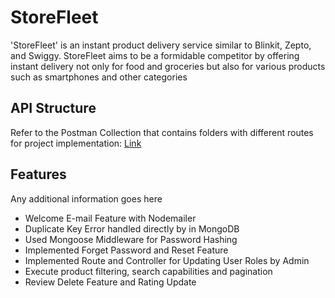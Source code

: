 # StoreFleet

'StoreFleet' is an instant product delivery service similar to Blinkit, Zepto, and Swiggy. StoreFleet aims to be a formidable competitor by offering instant delivery not only for food and groceries but also for various products such as smartphones and other categories

## API Structure

Refer to the Postman Collection that contains folders with different routes for project implementation: [Link](https://www.postman.com/solar-escape-571108/54fcd003-1f88-42da-8172-cbac9cd575cf/collection/itzxqph/storefleet)

## Features

Any additional information goes here

- Welcome E-mail Feature with Nodemailer
- Duplicate Key Error handled directly by in MongoDB
- Used Mongoose Middleware for Password Hashing
- Implemented Forget Password and Reset Feature
- Implemented Route and Controller for Updating User Roles by Admin
- Execute product filtering, search capabilities and pagination
- Review Delete Feature and Rating Update
